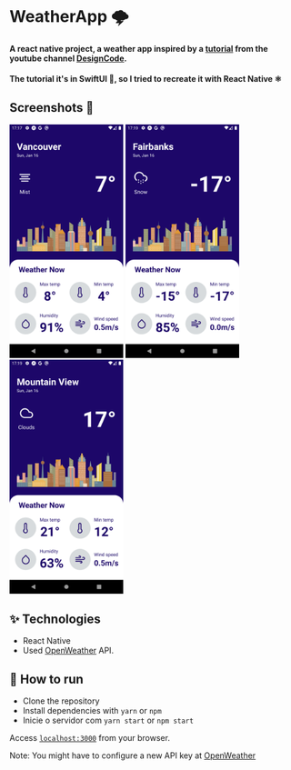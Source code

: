 # WeatherApp 🌩
<h4>A react native project, a weather app inspired by a <a href="https://www.youtube.com/watch?v=X2W9MPjrIbk">tutorial</a> from the youtube channel <a href="https://www.youtube.com/c/DesignCodeTeam">DesignCode</a>.</h4>
<h4> The tutorial it's in SwiftUI 🍎, so I tried to recreate it with React Native ⚛</h4>
<h2> Screenshots 📸 </h2>
<p>
<img src="screenshots/1.png" heigth="500" width="200">
<img src="screenshots/2.png" heigth="500" width="200">
<img src="screenshots/3.png" heigth="500" width="200">
</p>

## ✨ Technologies
- React Native
- Used <a href="https://openweathermap.org/">OpenWeather</a> API.

## 🚀 How to run

- Clone the repository
- Install dependencies with `yarn` or `npm`
- Inicie o servidor com `yarn start` or `npm start`

Access [`localhost:3000`](http://localhost:3000) from your browser.

Note: You might have to configure a new API key at [OpenWeather](https://openweathermap.org/)

